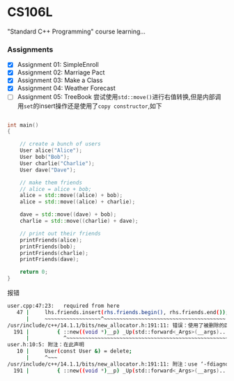 # CS106L
"Standard C++ Programming" course learning...

### Assignments
- [x] Assignment 01: SimpleEnroll
- [x] Assignment 02: Marriage Pact
- [x] Assignment 03: Make a Class
- [x] Assignment 04: Weather Forecast
- [ ] Assignment 05: TreeBook
尝试使用`std::move()`进行右值转换,但是内部调用`set`的insert操作还是使用了`copy constructor`,如下
```cpp

int main()
{

    // create a bunch of users
    User alice("Alice");
    User bob("Bob");
    User charlie("Charlie");
    User dave("Dave");

    // make them friends
    // alice = alice + bob;
    alice = std::move((alice) + bob);
    alice = std::move((alice) + charlie);

    dave = std::move((dave) + bob);
    charlie = std::move((charlie) + dave);

    // print out their friends
    printFriends(alice);
    printFriends(bob);
    printFriends(charlie);
    printFriends(dave);

    return 0;
}

```
报错
```bash
user.cpp:47:23:   required from here
   47 |     lhs.friends.insert(rhs.friends.begin(), rhs.friends.end());
      |     ~~~~~~~~~~~~~~~~~~^~~~~~~~~~~~~~~~~~~~~~~~~~~~~~~~~~~~~~~~
/usr/include/c++/14.1.1/bits/new_allocator.h:191:11: 错误：使用了被删除的函数‘User::User(const User&)’
  191 |         { ::new((void *)__p) _Up(std::forward<_Args>(__args)...); }
      |           ^~~~~~~~~~~~~~~~~~~~~~~~~~~~~~~~~~~~~~~~~~~~~~~~~~~~~~
user.h:10:5: 附注：在此声明
   10 |     User(const User &) = delete;
      |     ^~~~
/usr/include/c++/14.1.1/bits/new_allocator.h:191:11: 附注：use ‘-fdiagnostics-all-candidates’ to display considered candidates
  191 |         { ::new((void *)__p) _Up(std::forward<_Args>(__args)...); }


```



